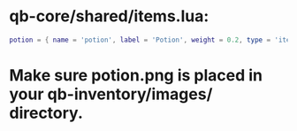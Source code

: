 # qb-core/shared/items.lua:
```lua
potion = { name = 'potion', label = 'Potion', weight = 0.2, type = 'item', image = 'potion.png', unique = true, useable = true, shouldClose = true, description = 'A potion.' },
```
# Make sure potion.png is placed in your qb-inventory/images/ directory.